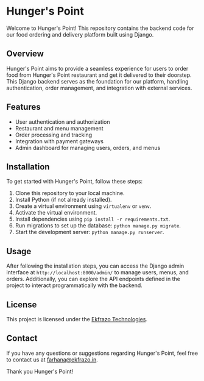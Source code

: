 # Hunger's Point

Welcome to Hunger's Point! This repository contains the backend code for our food ordering and delivery platform built using Django.

## Overview

Hunger's Point aims to provide a seamless experience for users to order food from Hunger's Point restaurant and get it delivered to their doorstep. This Django backend serves as the foundation for our platform, handling authentication, order management, and integration with external services.

## Features

- User authentication and authorization
- Restaurant and menu management
- Order processing and tracking
- Integration with payment gateways
- Admin dashboard for managing users, orders, and menus

## Installation

To get started with Hunger's Point, follow these steps:

1. Clone this repository to your local machine.
2. Install Python (if not already installed).
3. Create a virtual environment using `virtualenv` or `venv`.
4. Activate the virtual environment.
5. Install dependencies using `pip install -r requirements.txt`.
6. Run migrations to set up the database: `python manage.py migrate`.
7. Start the development server: `python manage.py runserver`.

## Usage

After following the installation steps, you can access the Django admin interface at `http://localhost:8000/admin/` to manage users, menus, and orders. Additionally, you can explore the API endpoints defined in the project to interact programmatically with the backend.

## License

This project is licensed under the <a href="https://ekfrazo.com/" target="_blank">Ekfrazo Technologies</a>.

## Contact

If you have any questions or suggestions regarding Hunger's Point, feel free to contact us at [farhana@ekfrazo.in](mailto:farhana@ekfrazo.in).

Thank you Hunger's Point!
